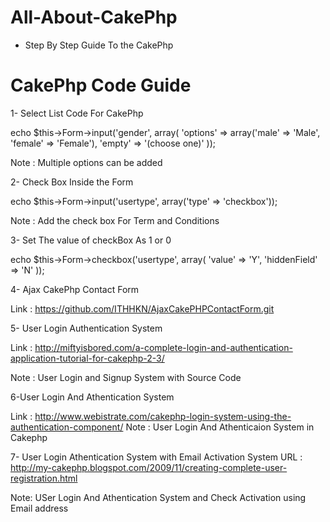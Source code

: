 # All-About-CakePhp
- Step By Step Guide To the CakePhp

# CakePhp Code Guide 

1- Select List Code For CakePhp 

echo $this->Form->input('gender', array(
    'options' => array('male' => 'Male', 'female' => 'Female'),
    'empty' => '(choose one)'
));

Note : Multiple options can be added 


2- Check Box Inside the Form 

echo $this->Form->input('usertype', array('type' => 'checkbox'));

Note : Add the check box For Term and Conditions 


3- Set The value of checkBox As 1 or 0 

echo $this->Form->checkbox('usertype', array(
   'value' => 'Y',
  'hiddenField' => 'N'
));



4- Ajax CakePhp Contact Form 

Link : https://github.com/ITHHKN/AjaxCakePHPContactForm.git


5- User Login Authentication System 

Link : http://miftyisbored.com/a-complete-login-and-authentication-application-tutorial-for-cakephp-2-3/

Note : User Login and Signup System with Source Code 


6-User Login And Athentication System

Link : http://www.webistrate.com/cakephp-login-system-using-the-authentication-component/
Note : User Login And Athenticaion System in Cakephp


7- User Login Athentication System with Email Activation System 
URL : http://my-cakephp.blogspot.com/2009/11/creating-complete-user-registration.html

Note: USer Login And Athentication System and Check Activation using Email address
